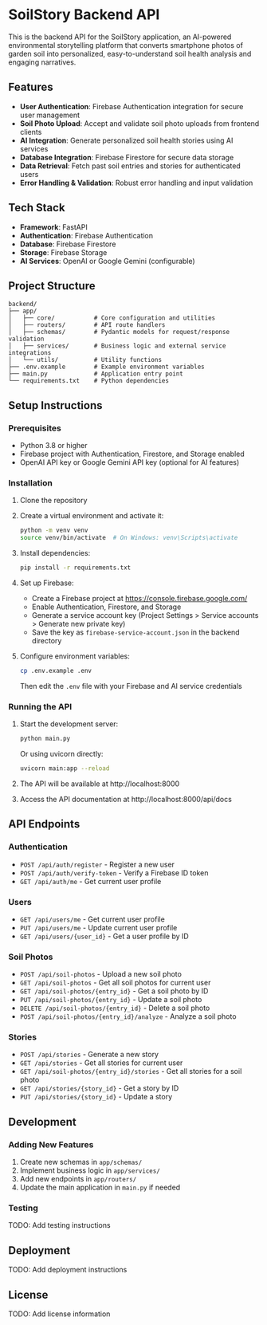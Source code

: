 # SoilStory Backend API

This is the backend API for the SoilStory application, an AI-powered environmental storytelling platform that converts smartphone photos of garden soil into personalized, easy-to-understand soil health analysis and engaging narratives.

## Features

- **User Authentication**: Firebase Authentication integration for secure user management
- **Soil Photo Upload**: Accept and validate soil photo uploads from frontend clients
- **AI Integration**: Generate personalized soil health stories using AI services
- **Database Integration**: Firebase Firestore for secure data storage
- **Data Retrieval**: Fetch past soil entries and stories for authenticated users
- **Error Handling & Validation**: Robust error handling and input validation

## Tech Stack

- **Framework**: FastAPI
- **Authentication**: Firebase Authentication
- **Database**: Firebase Firestore
- **Storage**: Firebase Storage
- **AI Services**: OpenAI or Google Gemini (configurable)

## Project Structure

```
backend/
├── app/
│   ├── core/           # Core configuration and utilities
│   ├── routers/        # API route handlers
│   ├── schemas/        # Pydantic models for request/response validation
│   ├── services/       # Business logic and external service integrations
│   └── utils/          # Utility functions
├── .env.example        # Example environment variables
├── main.py             # Application entry point
└── requirements.txt    # Python dependencies
```

## Setup Instructions

### Prerequisites

- Python 3.8 or higher
- Firebase project with Authentication, Firestore, and Storage enabled
- OpenAI API key or Google Gemini API key (optional for AI features)

### Installation

1. Clone the repository

2. Create a virtual environment and activate it:
   ```bash
   python -m venv venv
   source venv/bin/activate  # On Windows: venv\Scripts\activate
   ```

3. Install dependencies:
   ```bash
   pip install -r requirements.txt
   ```

4. Set up Firebase:
   - Create a Firebase project at https://console.firebase.google.com/
   - Enable Authentication, Firestore, and Storage
   - Generate a service account key (Project Settings > Service accounts > Generate new private key)
   - Save the key as `firebase-service-account.json` in the backend directory

5. Configure environment variables:
   ```bash
   cp .env.example .env
   ```
   Then edit the `.env` file with your Firebase and AI service credentials

### Running the API

1. Start the development server:
   ```bash
   python main.py
   ```
   Or using uvicorn directly:
   ```bash
   uvicorn main:app --reload
   ```

2. The API will be available at http://localhost:8000

3. Access the API documentation at http://localhost:8000/api/docs

## API Endpoints

### Authentication

- `POST /api/auth/register` - Register a new user
- `POST /api/auth/verify-token` - Verify a Firebase ID token
- `GET /api/auth/me` - Get current user profile

### Users

- `GET /api/users/me` - Get current user profile
- `PUT /api/users/me` - Update current user profile
- `GET /api/users/{user_id}` - Get a user profile by ID

### Soil Photos

- `POST /api/soil-photos` - Upload a new soil photo
- `GET /api/soil-photos` - Get all soil photos for current user
- `GET /api/soil-photos/{entry_id}` - Get a soil photo by ID
- `PUT /api/soil-photos/{entry_id}` - Update a soil photo
- `DELETE /api/soil-photos/{entry_id}` - Delete a soil photo
- `POST /api/soil-photos/{entry_id}/analyze` - Analyze a soil photo

### Stories

- `POST /api/stories` - Generate a new story
- `GET /api/stories` - Get all stories for current user
- `GET /api/soil-photos/{entry_id}/stories` - Get all stories for a soil photo
- `GET /api/stories/{story_id}` - Get a story by ID
- `PUT /api/stories/{story_id}` - Update a story

## Development

### Adding New Features

1. Create new schemas in `app/schemas/`
2. Implement business logic in `app/services/`
3. Add new endpoints in `app/routers/`
4. Update the main application in `main.py` if needed

### Testing

TODO: Add testing instructions

## Deployment

TODO: Add deployment instructions

## License

TODO: Add license information